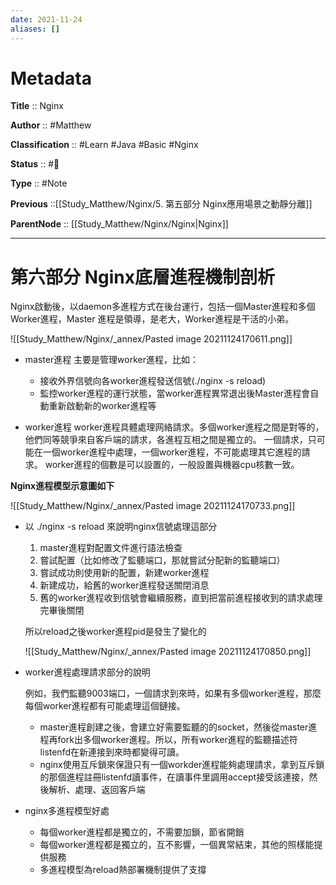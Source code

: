```yaml
---
date: 2021-11-24
aliases: []
---
```


# Metadata

**Title** :: Nginx

**Author** :: #Matthew 

**Classification** :: #Learn #Java #Basic #Nginx

**Status** :: #🌱

**Type** :: #Note

**Previous** ::[[Study_Matthew/Nginx/5. 第五部分 Nginx應⽤場景之動靜分離]]

**ParentNode** :: [[Study_Matthew/Nginx/Nginx|Nginx]]

---

# 第六部分 Nginx底層進程機制剖析

Nginx啟動後，以daemon多進程⽅式在後台運⾏，包括⼀個Master進程和多個Worker進程，Master 進程是領導，是⽼⼤，Worker進程是⼲活的⼩弟。

![[Study_Matthew/Nginx/_annex/Pasted image 20211124170611.png]]

- master進程
	主要是管理worker進程，⽐如：
	- 接收外界信號向各worker進程發送信號(./nginx -s reload)
	- 監控worker進程的運⾏狀態，當worker進程異常退出後Master進程會⾃動重新啟動新的worker進程等

- worker進程
	worker進程具體處理⽹絡請求。多個worker進程之間是對等的，他們同等競爭來⾃客戶端的請求，各進程互相之間是獨⽴的。 ⼀個請求，只可能在⼀個worker進程中處理，⼀個worker進程，不可能處理其它進程的請求。 worker進程的個數是可以設置的，⼀般設置與機器cpu核數⼀致。

**Nginx進程模型示意圖如下**

![[Study_Matthew/Nginx/_annex/Pasted image 20211124170733.png]]

- 以 ./nginx -s reload 來說明nginx信號處理這部分

	1. master進程對配置⽂件進⾏語法檢查
	2. 嘗試配置（⽐如修改了監聽端⼝，那就嘗試分配新的監聽端⼝）
	3. 嘗試成功則使⽤新的配置，新建worker進程
	4. 新建成功，給舊的worker進程發送關閉消息
	5. 舊的worker進程收到信號會繼續服務，直到把當前進程接收到的請求處理完畢後關閉
	
	所以reload之後worker進程pid是發⽣了變化的
	
	![[Study_Matthew/Nginx/_annex/Pasted image 20211124170850.png]]
	
- worker進程處理請求部分的說明

	例如，我們監聽9003端⼝，⼀個請求到來時，如果有多個worker進程，那麼每個worker進程都有可能處理這個鏈接。
	- master進程創建之後，會建⽴好需要監聽的的socket，然後從master進程再fork出多個worker進程。所以，所有worker進程的監聽描述符listenfd在新連接到來時都變得可讀。
	- nginx使⽤互斥鎖來保證只有⼀個workder進程能夠處理請求，拿到互斥鎖的那個進程註冊listenfd讀事件，在讀事件⾥調⽤accept接受該連接，然後解析、處理、返回客戶端
	
- nginx多進程模型好處
	- 每個worker進程都是獨⽴的，不需要加鎖，節省開銷
	- 每個worker進程都是獨⽴的，互不影響，⼀個異常結束，其他的照樣能提供服務
	- 多進程模型為reload熱部署機制提供了⽀撐





